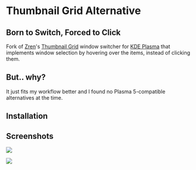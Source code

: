 # Thumbnail Grid Alternative
## Born to Switch, Forced to Click
Fork of [Zren](https://github.com/Zren)'s [Thumbnail Grid](https://invent.kde.org/plasma/kdeplasma-addons/-/tree/master/windowswitchers/thumbnail_grid) window switcher for [KDE Plasma](https://kde.org/plasma-desktop/) that implements window selection by hovering over the items, instead of clicking them.

## But.. why?
It just fits my workflow better and I found no Plasma 5-compatible alternatives at the time.

## Installation



## Screenshots

![](https://i.imgur.com/85g0Gfv.png)

![](https://thumbs.gfycat.com/WelllitGrizzledHamadryad-size_restricted.gif)


